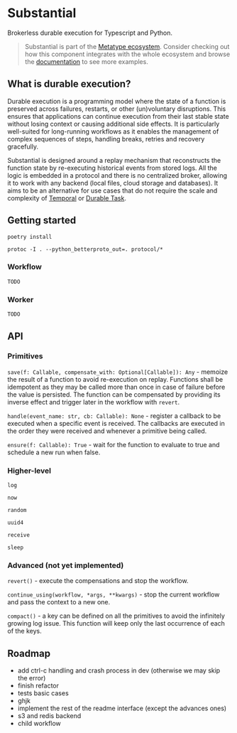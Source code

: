 # Substantial

Brokerless durable execution for Typescript and Python.

> Substantial is part of the
> [Metatype ecosystem](https://github.com/metatypedev/metatype). Consider
> checking out how this component integrates with the whole ecosystem and browse
> the
> [documentation](https://metatype.dev?utm_source=github&utm_medium=readme&utm_campaign=substantial)
> to see more examples.

## What is durable execution?

Durable execution is a programming model where the state of a function is preserved across failures, restarts, or other (un)voluntary disruptions. This ensures that applications can continue execution from their last stable state without losing context or causing additional side effects. It is particularly well-suited for long-running workflows as it enables the management of complex sequences of steps, handling breaks, retries and recovery gracefully.

Substantial is designed around a replay mechanism that reconstructs the function state by re-executing historical events from stored logs. All the logic is embedded in a protocol and there is no centralized broker, allowing it to work with any backend (local files, cloud storage and databases). It aims to be an alternative for use cases that do not require the scale and complexity of [Temporal](https://github.com/temporalio/temporal) or [Durable Task](https://github.com/Azure/durabletask).

## Getting started

```
poetry install

protoc -I . --python_betterproto_out=. protocol/*
```

### Workflow

```
TODO
```

### Worker

```
TODO
```

## API

### Primitives

`save(f: Callable, compensate_with: Optional[Callable]): Any` - memoize the result of a function to avoid re-execution on replay. Functions shall be idempotent as they may be called more than once in case of failure before the value is persisted. The function can be compensated by providing its inverse effect and trigger later in the workflow with `revert`.

`handle(event_name: str, cb: Callable): None` - register a callback to be executed when a specific event is received. The callbacks are executed in the order they were received and whenever a primitive being called.

`ensure(f: Callable): True` - wait for the function to evaluate to true and schedule a new run when false.

### Higher-level

`log`

`now`

`random`

`uuid4`

`receive`

`sleep`

### Advanced (not yet implemented)

`revert()` - execute the compensations and stop the workflow.

`continue_using(workflow, *args, **kwargs)` - stop the current workflow and pass the context to a new one.

`compact()` - a key can be defined on all the primitives to avoid the infinitely growing log issue. This function will keep only the last occurrence of each of the keys.

## Roadmap

- add ctrl-c handling and crash process in dev (otherwise we may skip the error)
- finish refactor
- tests basic cases
- ghjk
- implement the rest of the readme interface (except the advances ones)
- s3 and redis backend
- child workflow
